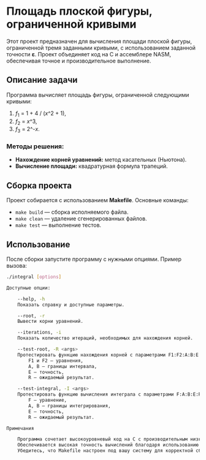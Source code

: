 # Площадь плоской фигуры, ограниченной кривыми

Этот проект предназначен для вычисления площади плоской фигуры, ограниченной тремя заданными кривыми, с использованием заданной точности **ε**. Проект объединяет код на C и ассемблере NASM, обеспечивая точное и производительное выполнение.

## Описание задачи

Программа вычисляет площадь фигуры, ограниченной следующими кривыми:  
   1. <var>f</var><sub>1</sub> = 1 + 4 / (<var>x</var>^2 + 1),
   2. <var>f</var><sub>2</sub> = <var>x</var>^3,
   3. <var>f</var><sub>3</sub> = 2^-<var>x</var>.

### Методы решения:
- **Нахождение корней уравнений:** метод касательных (Ньютона).  
- **Вычисление площади:** квадратурная формула трапеций.  

## Сборка проекта

Проект собирается с использованием **Makefile**. Основные команды:

- `make build` — сборка исполняемого файла.  
- `make clean` — удаление сгенерированных файлов.  
- `make test` — выполнение тестов.

## Использование

После сборки запустите программу с нужными опциями. Пример вызова:  
```bash
./integral [options]

Доступные опции:

    --help, -h
    Показать справку и доступные параметры.

    --root, -r
    Вывести корни уравнений.

    --iterations, -i
    Показать количество итераций, необходимых для нахождения корней.

    --test-root, -R <args>
    Протестировать функцию нахождения корней с параметрами F1:F2:A:B:E:R, где:
        F1 и F2 — уравнения,
        A, B — границы интервала,
        E — точность,
        R — ожидаемый результат.

    --test-integral, -I <args>
    Протестировать функцию вычисления интеграла с параметрами F:A:B:E:R, где:
        F — уравнение,
        A, B — границы интегрирования,
        E — точность,
        R — ожидаемый результат.

Примечания

    Программа сочетает высокоуровневый код на C с производительным низкоуровневым кодом на NASM.
    Обеспечивается высокая точность вычислений благодаря использованию итерационных методов.
    Убедитесь, что Makefile настроен под вашу систему для корректной сборки.
